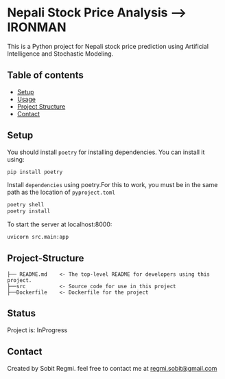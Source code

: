 Nepali Stock Price Analysis --> IRONMAN
==============================
This is a Python project for Nepali stock price prediction using Artificial Intelligence  and  Stochastic Modeling.

## Table of contents


* [Setup](#setup)
* [Usage](#usage)
* [Project Structure](#project-structure)
* [Contact](#contact)




## Setup

You should install `poetry` for installing dependencies. You can install it using:
```python
pip install poetry
```

Install `dependencies` using poetry.For this to work, you must be in the same path as the location of `pyproject.toml`

```python
poetry shell
poetry install
```
To start the server at  localhost:8000:
```python
uvicorn src.main:app
```






## Project-Structure


    ├── README.md    <- The top-level README for developers using this project.
    ├──src           <- Source code for use in this project
    ├──Dockerfile    <- Dockerfile for the project
    
    
 





## Status
Project is: InProgress



## Contact
Created by Sobit Regmi. feel free to contact me at regmi.sobit@gmail.com
